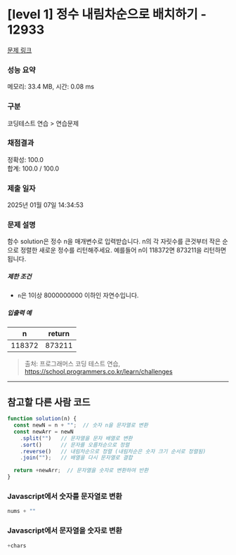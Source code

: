 # [level 1] 정수 내림차순으로 배치하기 - 12933 

[문제 링크](https://school.programmers.co.kr/learn/courses/30/lessons/12933) 

### 성능 요약

메모리: 33.4 MB, 시간: 0.08 ms

### 구분

코딩테스트 연습 > 연습문제

### 채점결과

정확성: 100.0<br/>합계: 100.0 / 100.0

### 제출 일자

2025년 01월 07일 14:34:53

### 문제 설명

<p>함수 solution은 정수 n을 매개변수로 입력받습니다. n의 각 자릿수를 큰것부터 작은 순으로 정렬한 새로운 정수를 리턴해주세요. 예를들어 n이 118372면 873211을 리턴하면 됩니다.</p>

<h5>제한 조건</h5>

<ul>
<li><code>n</code>은 1이상 8000000000 이하인 자연수입니다.</li>
</ul>

<h5>입출력 예</h5>
<table class="table">
        <thead><tr>
<th>n</th>
<th style="text-align: center">return</th>
</tr>
</thead>
        <tbody><tr>
<td>118372</td>
<td style="text-align: center">873211</td>
</tr>
</tbody>
      </table>

> 출처: 프로그래머스 코딩 테스트 연습, https://school.programmers.co.kr/learn/challenges

---

## 참고할 다른 사람 코드

```js
function solution(n) {
  const newN = n + "";  // 숫자 n을 문자열로 변환
  const newArr = newN
    .split("")   // 문자열을 문자 배열로 변환
    .sort()      // 문자를 오름차순으로 정렬
    .reverse()   // 내림차순으로 정렬 (내림차순은 숫자 크기 순서로 정렬됨)
    .join("");   // 배열을 다시 문자열로 결합

  return +newArr;  // 문자열을 숫자로 변환하여 반환
}
```

### Javascript에서 숫자를 문자열로 변환
```js
nums + ""
```

### Javascript에서 문자열을 숫자로 변환
```js
+chars
```
